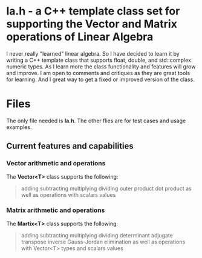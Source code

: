 # la.h - a C++ template class set for supporting the Vector and Matrix operations of Linear Algebra

I never really "learned" linear algebra.  So I have decided to learn it by writing a C++ template class that supports float, double, and std::complex numeric types.  As I learn more the class functionality and features will grow and improve.  I am open to comments and critiques as they are great tools for learning.  And I great way to get a fixed or improved version of the class.


# Files

The only file needed is **la.h**.  The other flies are for test cases and usage examples.

## Current features and capabilities

### Vector arithmetic and operations
The **Vector\<T\>** class supports the following:
>adding
>subtracting
>multiplying
>dividing
>outer product
>dot product
>as well as operations with scalars values


### Matrix arithmetic and operations
The **Martix\<T\>** class supports the following:
>adding
>subtracting
>multiplying
>dividing
>determinant
>adjugate
>transpose
>inverse
>Gauss-Jordan elimination
>as well as operations with Vector\<T\> types and scalars values



